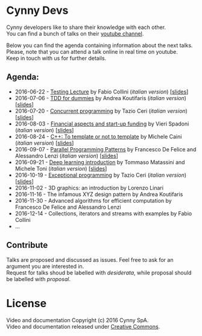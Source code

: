 # Cynny Devs

Cynny developers like to share their knowledge with each other.  
You can find a bunch of talks on their [youtube channel](https://www.youtube.com/channel/UCVIxYRbFrI0eYv6E2bxkIkw).

Below you can find the agenda containing information about the next talks.  
Please, note that you can attend a talk online in real time on youtube.  
Keep in touch with us for further details.

## Agenda:

* 2016-06-22 - [Testing Lecture](https://www.youtube.com/watch?v=BWl4r1E3CbE) by Fabio Collini (_italian version_) \[[slides](https://github.com/cynnyx/talks/raw/master/slides/20160622-testing.pdf)\]
* 2016-07-06 - [TDD for dummies](https://www.youtube.com/watch?v=cn-i6B7BGYQ) by Andrea Koutifaris (_italian version_) \[[slides](https://github.com/cynnyx/talks/raw/master/slides/20160706-TDD_for_dummies.pdf)\]
* 2016-07-20 - [Concurrent programming](https://www.youtube.com/watch?v=If4eeSkuzsA) by Tazio Ceri (_italian version_) \[[slides](https://github.com/cynnyx/talks/raw/master/slides/20160720-concurrent_programming.pdf)\]
* 2016-08-03 - [Financial aspects and start-up funding](https://www.youtube.com/watch?v=S_nYklY-EFk) by Vieri Spadoni (_italian version_) \[[slides](https://github.com/cynnyx/talks/raw/master/slides/20160803-startup_funding.pdf)\]
* 2016-08-24 - [C++: To template or not to template](https://www.youtube.com/watch?v=0G0NdjFEvWI) by Michele Caini (_italian version_) \[[slides](https://github.com/cynnyx/talks/raw/master/slides/20160824-template_metaprogramming.pdf)\]
* 2016-09-07 - [Parallel Programming Patterns](https://www.youtube.com/watch?v=uw9jGuqKDyY) by Francesco De Felice and Alessandro Lenzi (_italian version_) \[[slides](https://github.com/cynnyx/talks/raw/master/slides/20160907-parallel_programming_patterns.pdf)\]
* 2016-09-21 - [Deep learning introduction](https://www.youtube.com/watch?v=eGdo1eupKto) by Tommaso Matassini and Michele Toni (_italian version_) \[[slides](https://docs.google.com/presentation/d/1O-imWXIUSIGzFk1r1gBnK82y2zYv_c8z9ztIdx_TrXc/edit?usp=sharing)\]
* 2016-10-19 - [Exceptional programming](https://www.youtube.com/watch?v=UWkkfq8FcGI) by Tazio Ceri (_italian version_) \[[slides](https://github.com/cynnyx/talks/raw/master/slides/20161019-exception_safety.pdf)\]
* 2016-11-02 - 3D graphics: an introduction by Lorenzo Linari
* 2016-11-16 - The infamous XYZ design pattern by Andrea Koutifaris
* 2016-11-30 - Advanced algorithms for efficient computation by Francesco De Felice and Alessandro Lenzi
* 2016-12-14 - Collections, iterators and streams with examples by Fabio Collini
* ...

[//]: # "* 2016-11-02 - Seven perpendicular, red, transparent lines with blue ink by Michele Caini"

[//]: # (* 2016-10-05 - 3D graphics: an introduction by Lorenzo Linari)

[//]: # "* 2016-09-28 - Business perspectives and plans by Renato Iwersen"


## Contribute

Talks are proposed and discussed as issues. Feel free to ask for an argument you are interested in.  
Request for talks shoud be labelled with _desiderata_, while proposal should be labelled with _proposal_.

# License

Video and documentation Copyright (c) 2016 Cynny SpA.<br/>
Video and documentation released under [Creative Commons](https://github.com/cynnyx/talks/blob/master/LICENSE).

